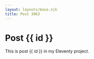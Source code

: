 ```yaml
---
layout: layouts/base.njk
title: Post 3963
---
```


# Post {{ id }}

This is post {{ id }} in my Eleventy project.
